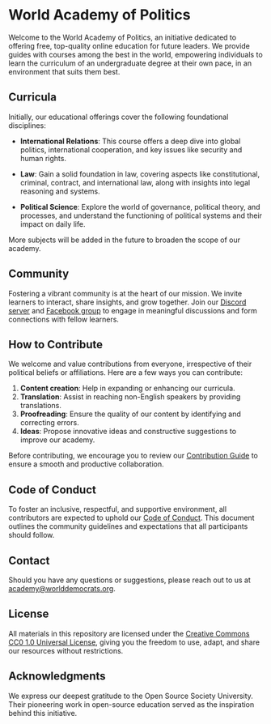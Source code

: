# World Academy of Politics

Welcome to the World Academy of Politics, an initiative dedicated to offering free, top-quality online education for future leaders. We provide guides with courses among the best in the world, empowering individuals to learn the curriculum of an undergraduate degree at their own pace, in an environment that suits them best.

## Curricula

Initially, our educational offerings cover the following foundational disciplines:

- **International Relations**: This course offers a deep dive into global politics, international cooperation, and key issues like security and human rights.

- **Law**: Gain a solid foundation in law, covering aspects like constitutional, criminal, contract, and international law, along with insights into legal reasoning and systems.

- **Political Science**: Explore the world of governance, political theory, and processes, and understand the functioning of political systems and their impact on daily life.

More subjects will be added in the future to broaden the scope of our academy.

## Community

Fostering a vibrant community is at the heart of our mission. We invite learners to interact, share insights, and grow together. Join our [Discord server](https://discord.gg/KhuwtTPnXa) and [Facebook group](https://www.facebook.com/groups/worlddemocrats) to engage in meaningful discussions and form connections with fellow learners.

## How to Contribute

We welcome and value contributions from everyone, irrespective of their political beliefs or affiliations. Here are a few ways you can contribute:

1. **Content creation**: Help in expanding or enhancing our curricula.
2. **Translation**: Assist in reaching non-English speakers by providing translations.
3. **Proofreading**: Ensure the quality of our content by identifying and correcting errors.
4. **Ideas**: Propose innovative ideas and constructive suggestions to improve our academy.

Before contributing, we encourage you to review our [Contribution Guide](CONTRIBUTING.md) to ensure a smooth and productive collaboration.

## Code of Conduct

To foster an inclusive, respectful, and supportive environment, all contributors are expected to uphold our [Code of Conduct](CODE_OF_CONDUCT.md). This document outlines the community guidelines and expectations that all participants should follow.

## Contact

Should you have any questions or suggestions, please reach out to us at [academy@worlddemocrats.org](mailto:academy@worlddemocrats.org).

## License

All materials in this repository are licensed under the [Creative Commons CC0 1.0 Universal License](LICENSE), giving you the freedom to use, adapt, and share our resources without restrictions.

## Acknowledgments 

We express our deepest gratitude to the Open Source Society University. Their pioneering work in open-source education served as the inspiration behind this initiative.
